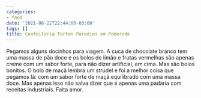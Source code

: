 ```yaml
---
categories:
- food
date: '2021-06-22T22:44:00-03:00'
tags: []
title: Confeitaria Torten Paradies em Pomerode
---
```


Pegamos alguns docinhos para viagem. A cuca de chocolate branco tem uma massa de pão doce e os bolos de limão e frutas vermelhas são apenas creme com um sabor forte, para não dizer artificial, em cima. Mas são bolos bonitos. O bolo de maçã lembra um strudel e foi a melhor coisa que pegamos lá: com um sabor forte de maçã equilibrado com uma massa doce. Mas apenas isso não salva dizer que é apenas uma padaria com receitas industriais. Falta amor.